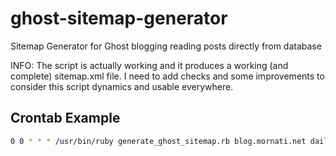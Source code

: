 ghost-sitemap-generator
=======================

Sitemap Generator for Ghost blogging reading posts directly from database

INFO:
The script is actually working and it produces a working (and complete)
sitemap.xml file. 
I need to add checks and some improvements to consider this script dynamics and
usable everywhere.


Crontab Example
---------------
````bash
0 0 * * * /usr/bin/ruby generate_ghost_sitemap.rb blog.mornati.net daily 0.5 /path/to/ghost/sitemap.xml
````

